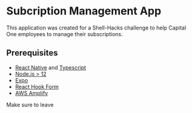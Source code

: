 # Subcription Management App

This application was created for a Shell-Hacks challenge to help Capital One employees to manage their subscriptions.
## Prerequisites
- [React Native](https://reactnative.dev/) and [Typescript](https://www.typescriptlang.org/)
- [Node.js > 12](https://nodejs.org)
- [Expo](https://docs.expo.dev/)
- [React Hook Form](https://react-hook-form.com/)
- [AWS Amplify](https://aws.amazon.com/amplify/)

Make sure to leave
